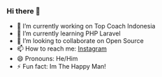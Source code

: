### Hi there 👋


- 🔭 I’m currently working on Top Coach Indonesia
- 🌱 I’m currently learning PHP Laravel
- 👯 I’m looking to collaborate on Open Source
- 📫 How to reach me: [Instagram](www.instagram.com/henrytaolin)
- 😄 Pronouns: He/Him
- ⚡ Fun fact: Im The Happy Man!
